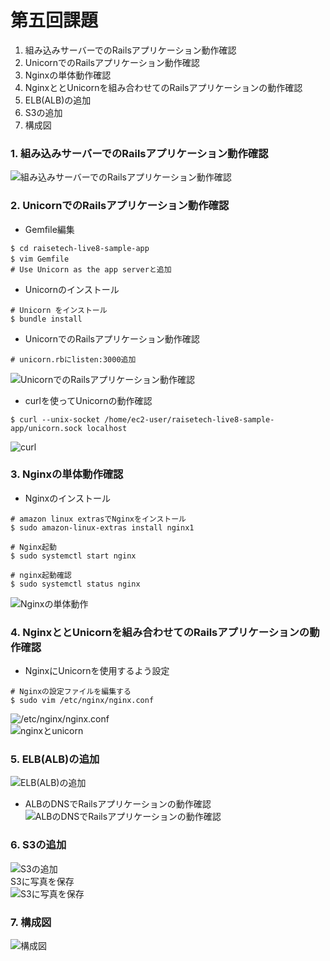 # 第五回課題
1. 組み込みサーバーでのRailsアプリケーション動作確認
2. UnicornでのRailsアプリケーション動作確認
3. Nginxの単体動作確認
4. NginxととUnicornを組み合わせてのRailsアプリケーションの動作確認
5. ELB(ALB)の追加
6. S3の追加
7. 構成図

### 1. 組み込みサーバーでのRailsアプリケーション動作確認
![組み込みサーバーでのRailsアプリケーション動作確認](/image/lecture05_image/lecture05_1.png)  
### 2. UnicornでのRailsアプリケーション動作確認  
+ Gemfile編集  　　
```
$ cd raisetech-live8-sample-app
$ vim Gemfile　　
# Use Unicorn as the app serverと追加
```

+ Unicornのインストール    
```
# Unicorn をインストール
$ bundle install  
```
+ UnicornでのRailsアプリケーション動作確認  
```
# unicorn.rbにlisten:3000追加
```  
 ![UnicornでのRailsアプリケーション動作確認](/image/lecture05_image/lecture05_2.png)

+ curlを使ってUnicornの動作確認  
```
$ curl --unix-socket /home/ec2-user/raisetech-live8-sample-app/unicorn.sock localhost
```  
![curl](/image/lecture05_image/lecture05_3.png)
### 3. Nginxの単体動作確認  
+ Nginxのインストール  
```
# amazon linux extrasでNginxをインストール
$ sudo amazon-linux-extras install nginx1

# Nginx起動
$ sudo systemctl start nginx

# nginx起動確認
$ sudo systemctl status nginx
```  
![Nginxの単体動作](/image/lecture05_image/lecture05_4.png) 
### 4. NginxととUnicornを組み合わせてのRailsアプリケーションの動作確認   
+ NginxにUnicornを使用するよう設定  
```
# Nginxの設定ファイルを編集する
$ sudo vim /etc/nginx/nginx.conf
```
![/etc/nginx/nginx.conf](/image/lecture05_image/lecture05_5.png)   
![nginxとunicorn](/image/lecture05_image/lecture05_6.png)  
### 5. ELB(ALB)の追加 
![ELB(ALB)の追加](/image/lecture05_image/lecture05_7.png)  
+ ALBのDNSでRailsアプリケーションの動作確認    
![ ALBのDNSでRailsアプリケーションの動作確認](/image/lecture05_image/lecture05_8.png) 
### 6. S3の追加  
![S3の追加](/image/lecture05_image/lecture05_9.png)  
S3に写真を保存  
![S3に写真を保存](/imageg/lecture05_image/lecture05_10.png)  
### 7. 構成図  
![構成図](/image/lecture05_image/lecture05_11.png)